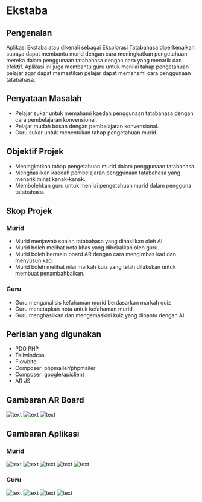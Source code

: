 # Ekstaba 

## Pengenalan
Aplikasi Ekstaba atau dikenali sebagai Eksplorasi Tatabahasa diperkenalkan supaya dapat membantu murid dengan cara meningkatkan pengetahuan mereka dalam penggunaan tatabahasa dengan cara yang menarik dan efektif. Aplikasi ini juga membantu guru untuk menilai tahap pengetahuan pelajar agar dapat memastikan pelajar dapat memahami cara penggunaan tatabahasa.

## Penyataan Masalah
- Pelajar sukar untuk memahami kaedah penggunaan tatabahasa dengan cara pembelajaran konvensional.
- Pelajar mudah bosan dengan pembelajaran konvensional.
- Guru sukar untuk menentukan tahap pengetahuan murid.

## Objektif Projek
- Meningkatkan tahap pengetahuan murid dalam penggunaan tatabahasa.
- Menghasilkan kaedah pembelajaran penggunaan tatabahasa yang menarik minat kanak-kanak.
- Membolehkan guru untuk menilai pengetahuan murid dalam pengguna tatabahasa.

## Skop Projek

### Murid

- Murid menjawab soalan tatabahasa yang dihasilkan oleh AI.
- Murid boleh melihat nota khas yang dibekalkan oleh guru.
- Murid boleh bermain board AR dengan cara mengimbas kad dan menyusun kad.
- Murid boleh melihat nilai markah kuiz yang telah dilakukan untuk membuat penambahbaikan.

### Guru

- Guru menganalisis kefahaman murid berdasarkan markah quiz
- Guru menetapkan nota untuk kefahaman murid
- Guru menghasilkan dan mengemaskini kuiz yang dibantu dengan AI.

## Perisian yang digunakan
- PDO PHP
- Tailwindcss
- Flowbite
- Composer: phpmailer/phpmailer
- Composer: google/apiclient
- AR JS

## Gambaran AR Board
![text](documentation/Board%20Game/1.png)
![text](documentation/Board%20Game/2.png)
![text](documentation/Board%20Game/3.png)

## Gambaran Aplikasi 
### Murid
![text](documentation/img/home.png)
![text](documentation/img/murid-markah.png)
![text](documentation/img/murid-kuiz.png)
![text](documentation/img/murid-nota.png)
![text](documentation/img/murid-menjawab.png)
### Guru
![text](documentation/img/guru-home.png)
![text](documentation/img/guru-kuiz-dash.png)
![text](documentation/img/guru-kuiz-statistic.png)
![text](documentation/img/guru-ar-markah.png)
